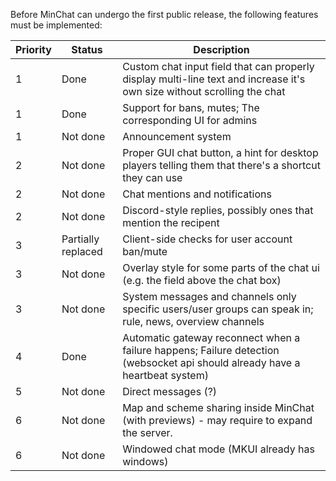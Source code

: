 Before MinChat can undergo the first public release, the following features must be implemented:

| Priority | Status             | Description                                                                                                                  |
|----------|--------------------|------------------------------------------------------------------------------------------------------------------------------|
| 1        | Done               | Custom chat input field that can properly display multi-line text and increase it's own size without scrolling the chat      |
| 1        | Done               | Support for bans, mutes; The corresponding UI for admins                                                                     |
| 1        | Not done           | Announcement system                                                                                                          |
| 2        | Not done           | Proper GUI chat button, a hint for desktop players telling them that there's a shortcut they can use                         |
| 2        | Not done           | Chat mentions and notifications                                                                                              |
| 2        | Not done           | Discord-style replies, possibly ones that mention the recipent                                                               |
| 3        | Partially replaced | Client-side checks for user account ban/mute                                                                                 |
| 3        | Not done           | Overlay style for some parts of the chat ui (e.g. the field above the chat box)                                              |
| 3        | Not done           | System messages and channels only specific users/user groups can speak in; rule, news, overview channels                     |
| 4        | Done               | Automatic gateway reconnect when a failure happens; Failure detection (websocket api should already have a heartbeat system) |
| 5        | Not done           | Direct messages (?)                                                                                                          |
| 6        | Not done           | Map and scheme sharing inside MinChat (with previews) - may require to expand the server.                                    |
| 6        | Not done           | Windowed chat mode (MKUI already has windows)                                                                                |                                                                                                         |
